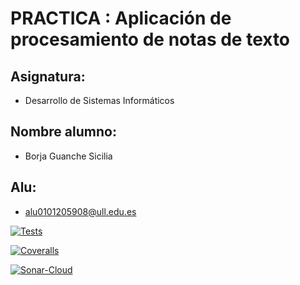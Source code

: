 # PRACTICA : Aplicación de procesamiento de notas de texto

## Asignatura:

  * Desarrollo de Sistemas Informáticos

## Nombre alumno:

  * Borja Guanche Sicilia

## Alu:

  * alu0101205908@ull.edu.es

[![Tests](https://github.com/ULL-ESIT-INF-DSI-2021/ull-esit-inf-dsi-20-21-prct08-filesystem-notes-app-alu0101205908/actions/workflows/test.yml/badge.svg)](https://github.com/ULL-ESIT-INF-DSI-2021/ull-esit-inf-dsi-20-21-prct08-filesystem-notes-app-alu0101205908/actions/workflows/test.yml)

[![Coveralls](https://github.com/ULL-ESIT-INF-DSI-2021/ull-esit-inf-dsi-20-21-prct08-filesystem-notes-app-alu0101205908/actions/workflows/coveralls.yml/badge.svg)](https://github.com/ULL-ESIT-INF-DSI-2021/ull-esit-inf-dsi-20-21-prct08-filesystem-notes-app-alu0101205908/actions/workflows/coveralls.yml)

[![Sonar-Cloud](https://github.com/ULL-ESIT-INF-DSI-2021/ull-esit-inf-dsi-20-21-prct08-filesystem-notes-app-alu0101205908/actions/workflows/sonarcloud.yml/badge.svg)](https://github.com/ULL-ESIT-INF-DSI-2021/ull-esit-inf-dsi-20-21-prct08-filesystem-notes-app-alu0101205908/actions/workflows/sonarcloud.yml)
